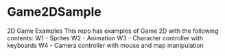# Game2DSample
2D Game Examples
This repo has examples of Game 2D with the following contents:
W1 - Sprites
W2 - Animation
W3 - Character controller with keyboards
W4 - Camera controller with mouse and map manipulation
